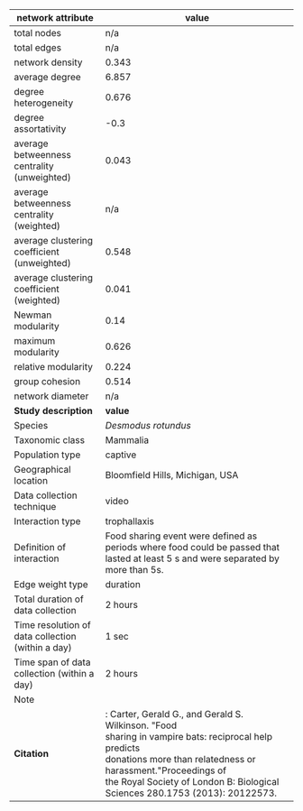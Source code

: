network attribute|value
---|---
total nodes|n/a
total edges|n/a
network density|0.343
average degree|6.857
degree heterogeneity|0.676
degree assortativity|-0.3
average betweenness centrality (unweighted)|0.043
average betweenness centrality (weighted)|n/a
average clustering coefficient (unweighted)|0.548
average clustering coefficient (weighted)|0.041
Newman modularity|0.14
maximum modularity|0.626
relative modularity|0.224
group cohesion|0.514
network diameter|n/a
**Study description**|**value**
Species|*Desmodus rotundus*
Taxonomic class|Mammalia
Population type|captive
Geographical location|Bloomfield Hills, Michigan, USA
Data collection technique|video
Interaction type|trophallaxis
Definition of interaction|Food sharing event were defined as periods where food could be passed that lasted at least 5 s and were separated by more than 5s.
Edge weight type|duration
Total duration of data collection|2 hours
Time resolution of data collection (within a day)|1 sec
Time span of data collection (within a day)|2 hours
Note|
**Citation** |: Carter, Gerald G., and Gerald S. Wilkinson. "Food <br> sharing in vampire bats: reciprocal help predicts <br> donations more than relatedness or harassment."Proceedings of <br> the Royal Society of London B: Biological <br> Sciences 280.1753 (2013): 20122573.